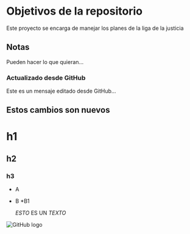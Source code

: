 # Objetivos de la repositorio

Este proyecto se encarga de manejar los planes de la liga de la justicia


## Notas
Pueden hacer lo que quieran...


### Actualizado desde GitHub

Este es un mensaje editado desde GitHub...

## Estos cambios son nuevos

# h1
## h2
### h3

* A
* B
  *B1

  *ESTO* ES UN _TEXTO_


![GitHub logo](https://revistabyte.es/wp-content/uploads/2018/06/github-octocat.jpg)
